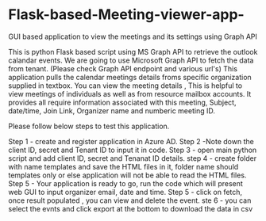 # Flask-based-Meeting-viewer-app-
GUI based application to view the meetings and its settings using Graph API

This is python Flask based script using MS Graph API to retrieve the outlook calandar events. 
We are going to use Microsoft Graph API to fetch the data from tenant. (Please check Graph API endpoint and various url's) 
This  application pulls the calendar meetings details froms specific organization supplied in textbox. 
You can view the meeting details , This is helpful to view meetings of individuals as well as from resource mailbox accounts. 
It provides all require information associated with this meeting, Subject, date/time, Join Link, Organizer name and numberic meeting ID.


Please follow below steps to test this application.

Step 1 - create and register application in Azure AD. 
Step 2 -Note down the client ID, secret and Tenant ID to input it in code. 
Step 3 - open main python script and add client ID, secret and Tenanat ID details. 
step 4 - create folder with name templates  and save the HTML files in it, folder name should templates only or else application will not be able to read the HTML files.
Step 5 - Your application is ready to go, run the code which will present web GUI to input organizer email, date and time. 
Step 5 - click on fetch, once result populated , you can view and delete the event.
ste 6 - you can select the evnts and click export at the bottom to download the data in csv
